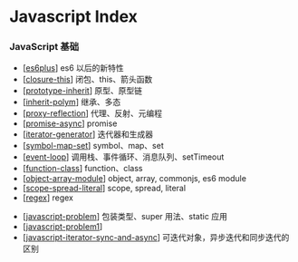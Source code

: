 # Javascript Index

### JavaScript 基础

- [[es6plus]] es6 以后的新特性
- [[closure-this]] 闭包、this、箭头函数
- [[prototype-inherit]] 原型、原型链
- [[inherit-polym]] 继承、多态
- [[proxy-reflection]] 代理、反射、元编程
- [[promise-async]] promise
- [[iterator-generator]] 迭代器和生成器
- [[symbol-map-set]] symbol、map、set
- [[event-loop]] 调用栈、事件循环、消息队列、setTimeout
- [[function-class]] function、class
- [[object-array-module]] object, array, commonjs, es6 module
- [[scope-spread-literal]] scope, spread, literal
- [[regex]] regex
<!-- - 宏任务微任务 -->
- [[javascript-problem]] 包装类型、super 用法、static 应用
- [[javascript-problem1]]
- [[javascript-iterator-sync-and-async]] 可迭代对象，异步迭代和同步迭代的区别

[//begin]: # "Autogenerated link references for markdown compatibility"
[es6plus]: javascript/es6plus "Es6plus"
[closure-this]: javascript/closure-this "Closure This"
[prototype-inherit]: javascript/prototype-inherit "Prototype Inherit"
[inherit-polym]: javascript/inherit-polym "Inherit Polym"
[proxy-reflection]: javascript/proxy-reflection "Proxy Reflection"
[promise-async]: javascript/promise-async "Promise Async"
[iterator-generator]: javascript/iterator-generator "Iterator Generator"
[symbol-map-set]: javascript/symbol-map-set "Symbol Map Set"
[event-loop]: javascript/event-loop "Event Loop"
[function-class]: javascript/function-class "Function Class"
[object-array-module]: javascript/object-array-module "Object Array Module"
[scope-spread-literal]: javascript/scope-spread-literal "Scope Spread Literal"
[regex]: javascript/regex "Regex"
[javascript-problem]: javascript/javascript-problem "Javascript Problem"
[javascript-problem1]: javascript/javascript-problem1 "Javascript Problem1"
[javascript-iterator-sync-and-async]: javascript/javascript-iterator-sync-and-async "Javascript Iterator Sync and Async"
[//end]: # "Autogenerated link references"